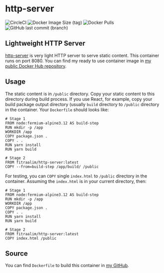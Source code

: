 # http-server

![CircleCI](https://img.shields.io/circleci/build/github/fitraalim/http-server/master?style=for-the-badge) ![Docker Image Size (tag)](https://img.shields.io/docker/image-size/fitraalim/http-server/latest?style=for-the-badge)  ![Docker Pulls](https://img.shields.io/docker/pulls/fitraalim/http-server?style=for-the-badge) ![GitHub last commit (branch)](https://img.shields.io/github/last-commit/fitraalim/http-server/master?style=for-the-badge)

## Lightweight HTTP Server

[http-server](https://www.npmjs.com/package/http-server) is very light HTTP server to serve static content. This container runs on port 8080.
You can find my ready to use container image in [my public Docker Hub repository](https://hub.docker.com/r/fitraalim/http-server).

## Usage

The static content is in `/public` directory. Copy your static content to this directory during build process.
If you use React, for example, copy your build package output directory (usually `build` directory to `/public` directory in the container. Your `Dockerfile` should looks like:

```
# Stage 1
FROM node:fermium-alpine3.12 AS build-step
RUN mkdir -p /app
WORKDIR /app
COPY package.json .
COPY . .
RUN yarn install
RUN yarn build

# Stage 2
FROM fitraalim/http-server:latest
COPY --from=build-step /app/build/ /public
```

For testing, you can `COPY` single `index.html` to `/public` directory in the container.
 Assuming the `index.html` is in your current directory, then:

```
# Stage 1
FROM node:fermium-alpine3.12 AS build-step
RUN mkdir -p /app
WORKDIR /app
COPY package.json .
COPY . .
RUN yarn install
RUN yarn build

# Stage 2
FROM fitraalim/http-server:latest
COPY index.html /public
```

## Source

You can find `Dockerfile` to build this container in [my GitHub](https://github.com/fitraalim/http-server).
